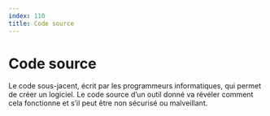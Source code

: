 ```yaml
---
index: 110
title: Code source
---
```

# Code source 

Le code sous-jacent, écrit par les programmeurs informatiques, qui permet de créer un logiciel. Le code source d’un outil donné va révéler comment cela fonctionne et s’il peut être non sécurisé ou malveillant.
